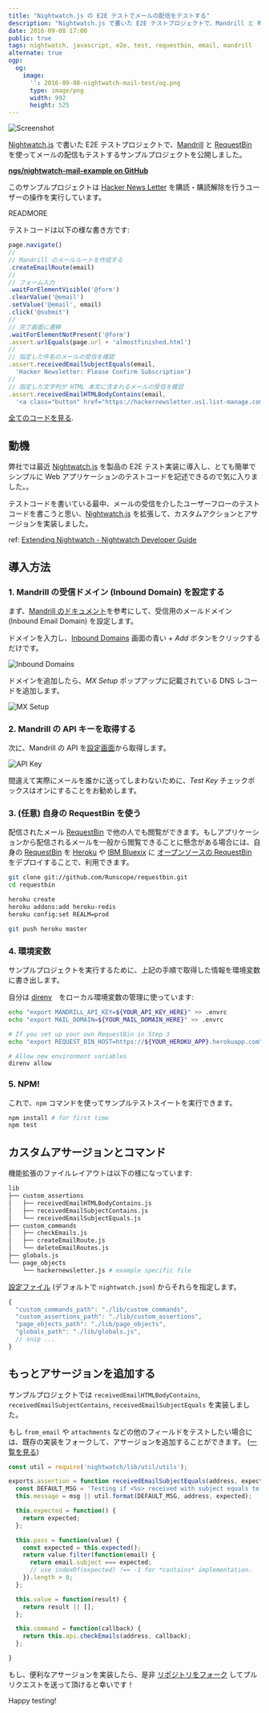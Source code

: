 ```yaml
---
title: "Nightwatch.js の E2E テストでメールの配信をテストする"
description: "Nightwatch.js で書いた E2E テストプロジェクトで、Mandrill と RequestBin を使ってメールの配信もテストするサンプルプロジェクトを公開しました。"
date: 2016-09-08 17:00
public: true
tags: nightwatch, javascript, e2e, test, requestbin, email, mandrill
alternate: true
ogp:
  og:
    image:
      '': 2016-09-08-nightwatch-mail-test/og.png
      type: image/png
      width: 992
      height: 525
---
```


![Screenshot](2016-09-08-nightwatch-mail-test/screen.gif)

[Nightwatch.js] で書いた E2E テストプロジェクトで、[Mandrill] と [RequestBin] を使ってメールの配信もテストするサンプルプロジェクトを公開しました。

**[ngs/nightwatch-mail-example on GitHub]**

このサンプルプロジェクトは [Hacker News Letter] を購読・購読解除を行うユーザーの操作を実行しています。

READMORE

テストコードは以下の様な書き方です:

```js
page.navigate()
//
// Mandrill のメールルートを作成する
.createEmailRoute(email)
//
// フォーム入力
.waitForElementVisible('@form')
.clearValue('@email')
.setValue('@email', email)
.click('@submit')
//
// 完了画面に遷移
.waitForElementNotPresent('@form')
.assert.urlEquals(page.url + 'almostfinished.html')
//
// 指定した件名のメールの受信を確認
.assert.receivedEmailSubjectEquals(email,
  'Hacker Newsletter: Please Confirm Subscription')
//
// 指定した文字列が HTML 本文に含まれるメールの受信を確認
.assert.receivedEmailHTMLBodyContains(email,
  '<a class="button" href="https://hackernewsletter.us1.list-manage.com/subscribe/confirm?u=')
```

[全てのコードを見る](https://github.com/ngs/nightwatch-mail-example/blob/master/tests/hackernewsletter.js).

## 動機

弊社では最近 [Nightwatch.js] を製品の E2E テスト実装に導入し、とても簡単でシンプルに Web アプリケーションのテストコードを記述できるので気に入りました。。

テストコードを書いている最中、メールの受信を介したユーザーフローのテストコードを書こうと思い、[Nightwatch.js] を拡張して、カスタムアクションとアサージョンを実装しました。

ref: [Extending Nightwatch - Nightwatch Developer Guide](http://nightwatchjs.org/guide#extending)

## 導入方法

### 1. Mandrill の受信ドメイン (Inbound Domain) を設定する

まず、[Mandrill のドキュメント]を参考にして、受信用のメールドメイン (Inbound Email Domain) を設定します。

ドメインを入力し、[Inbound Domains] 画面の青い _+ Add_ ボタンをクリックするだけです。

![Inbound Domains](2016-09-08-nightwatch-mail-test/inbound-domains.png)

ドメインを追加したら、_MX Setup_ ポップアップに記載されている DNS レコードを追加します。

![MX Setup](2016-09-08-nightwatch-mail-test/mx-setup.png)

### 2. Mandrill の API キーを取得する

次に、Mandrill の API を[設定画面]から取得します。

![API Key](2016-09-08-nightwatch-mail-test/api-key.png)

間違えて実際にメールを誰かに送ってしまわないために、_Test Key_ チェックボックスはオンにすることをお勧めします。

### 3. (任意) 自身の RequestBin を使う

配信されたメール [RequestBin] で他の人でも閲覧ができます。もしアプリケーションから配信されるメールを一般から閲覧できることに懸念がある場合には、自身の [RequestBin] を [Heroku] や [IBM Bluexix] に [オープンソースの RequestBin] をデプロイすることで、利用できます。

```sh
git clone git://github.com/Runscope/requestbin.git
cd requestbin

heroku create
heroku addons:add heroku-redis
heroku config:set REALM=prod

git push heroku master
```

### 4. 環境変数

サンプルプロジェクトを実行するために、上記の手順で取得した情報を環境変数に書き出します。

自分は [direnv]　をローカル環境変数の管理に使っています:

```sh
echo "export MANDRILL_API_KEY=${YOUR_API_KEY_HERE}" >> .envrc
echo "export MAIL_DOMAIN=${YOUR_MAIL_DOMAIN_HERE}" >> .envrc

# If you set up your own RequestBin in Step 3
echo "export REQUEST_BIN_HOST=https://${YOUR_HEROKU_APP}.herokuapp.com" >> .envrc

# Allow new environment variables
direnv allow
```

### 5. NPM!

これで、`npm` コマンドを使ってサンプルテストスイートを実行できます。

```sh
npm install # for first time
npm test
```

## カスタムアサージョンとコマンド

機能拡張のファイルレイアウトは以下の様になっています:

```sh
lib
├── custom_assertions
│   ├── receivedEmailHTMLBodyContains.js
│   ├── receivedEmailSubjectContains.js
│   └── receivedEmailSubjectEquals.js
├── custom_commands
│   ├── checkEmails.js
│   ├── createEmailRoute.js
│   └── deleteEmailRoutes.js
├── globals.js
└── page_objects
    └── hackernewsletter.js # example specific file
```


[設定ファイル] (デフォルトで `nightwatch.json`) からそれらを指定します。

```js
{
  "custom_commands_path": "./lib/custom_commands",
  "custom_assertions_path": "./lib/custom_assertions",
  "page_objects_path": "./lib/page_objects",
  "globals_path": "./lib/globals.js",
  // snip ...
}
```

## もっとアサージョンを追加する

サンプルプロジェクトでは `receivedEmailHTMLBodyContains`, `receivedEmailSubjectContains`, `receivedEmailSubjectEquals` を実装しました。

もし `from_email` や `attachments` などの他のフィールドをテストしたい場合には、既存の実装をフォークして、アサージョンを追加することができます。 ([一覧を見る])

```js
const util = require('nightwatch/lib/util/utils');

exports.assertion = function receivedEmailSubjectEquals(address, expected, msg) {
  const DEFAULT_MSG = 'Testing if <%s> received with subject equals to "%s".';
  this.message = msg || util.format(DEFAULT_MSG, address, expected);

  this.expected = function() {
    return expected;
  };

  this.pass = function(value) {
    const expected = this.expected();
    return value.filter(function(email) {
      return email.subject === expected;
      // use indexOf(expected) !== -1 for *contains* implementation.
    }).length > 0;
  };

  this.value = function(result) {
    return result || [];
  };

  this.command = function(callback) {
    return this.api.checkEmails(address, callback);
  };

}
```

もし、便利なアサージョンを実装したら、是非 [リポジトリをフォーク] してプルリクエストを送って頂けると幸いです！

Happy testing!

[Nightwatch.js]: http://nightwatchjs.org/
[ngs/nightwatch-mail-example on GitHub]: https://github.com/ngs/nightwatch-mail-example
[Hacker News Letter]: http://www.hackernewsletter.com/
[Mandrill]: https://mandrillapp.com/
[RequestBin]: http://requestb.in/
[Mandrill のドキュメント]: https://mandrill.zendesk.com/hc/en-us/articles/205583197-Inbound-Email-Processing-Overview#set-up-an-inbound-domain
[Inbound Domains]: https://mandrillapp.com/inbound
[設定画面]: https://mandrillapp.com/settings/index
[Heroku]: https://www.heroku.com/
[IBM Bluexix]: http://www.ibm.com/cloud-computing/bluemix/
[オープンソースの RequestBin]: https://github.com/Runscope/requestbin
[direnv]: http://direnv.net/
[設定ファイル]: http://nightwatchjs.org/guide#settings-file
[一覧を見る]: https://mandrill.zendesk.com/hc/en-us/articles/205583197-Inbound-Email-Processing-Overview#inbound-events-format
[リポジトリをフォーク]: https://github.com/ngs/nightwatch-mail-example/fork
